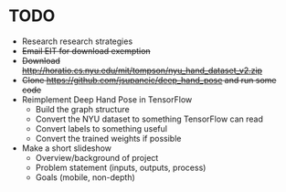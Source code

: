 # TODO

* Research research strategies
* ~~Email EIT for download exemption~~
* ~~Download http://horatio.cs.nyu.edu/mit/tompson/nyu_hand_dataset_v2.zip~~
* ~~Clone https://github.com/jsupancic/deep_hand_pose and run some code~~
* Reimplement Deep Hand Pose in TensorFlow
  * Build the graph structure
  * Convert the NYU dataset to something TensorFlow can read
  * Convert labels to something useful
  * Convert the trained weights if possible
* Make a short slideshow
  * Overview/background of project
  * Problem statement (inputs, outputs, process)
  * Goals (mobile, non-depth)
